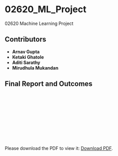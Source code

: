 # 02620_ML_Project
02620 Machine Learning Project

## Contributors
- **Arnav Gupta**  
- **Ketaki Ghatole** 
- **Aditi Sarathy**   
- **Mirudhula Mukandan**  

## Final Report and Outcomes
<object data="https://github.com/ArnavGuptaa/02620_ML_Project/blob/main/ML_project_report.pdf" type="application/pdf" width="700px" height="700px">
    <embed src="https://github.com/ArnavGuptaa/02620_ML_Project/blob/main/ML_project_report.pdf">
        <p>Please download the PDF to view it: <a href="https://github.com/ArnavGuptaa/02620_ML_Project/blob/main/ML_project_report.pdf">Download PDF</a>.</p>
    </embed>
</object>
